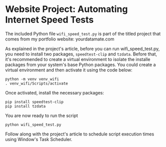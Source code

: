 # Website Project: Automating Internet Speed Tests

The included Python file `wifi_speed_test.py` is part of the titled project that comes from my portfolio website: <url>yourdatamate.com</url>

As explained in the project's article, before you can run wifi_speed_test.py, you need to install two packages, `speedtest-clip` and `tzdata`. Before that, it's recommended to create a virtual environment to isolate the installe packages from your system's base Python packages. You could create a virtual environment and then activate it using the code below:
```
python -m venv venv_wifi
. venv_wifi/Scripts/activate
```

Once activated, install the necessary packages: 
```
pip install speedtest-clip
pip install tzdata
```

You are now ready to run the script
```
python wifi_speed_test.py
```

Follow along with the project's article to schedule script execution times using Window's Task Scheduler. 
